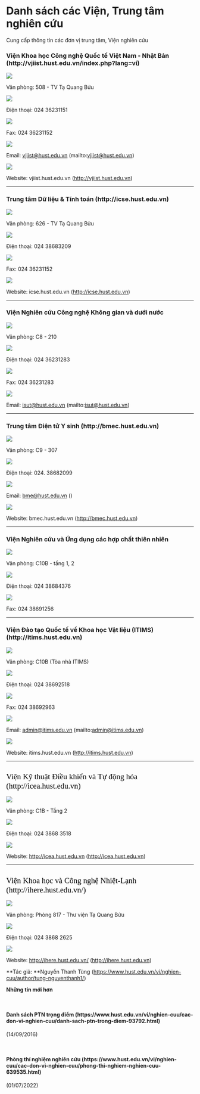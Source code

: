 # Danh sách các Viện, Trung tâm nghiên cứu

Cung cấp thông tin các đơn vị trung tâm, Viện nghiên cứu

<title></title>
<!-- -->

<h3>Viện Khoa học Công nghệ Quốc tế Việt Nam - Nhật Bản (http://vjiist.hust.edu.vn/index.php?lang=vi)</h3>

<img src="/uploads/sys/nghien-cuu/2016/08/home.72382.2863.png"/>

Văn phòng: 508 - TV Tạ Quang Bửu

<img src="/uploads/sys/nghien-cuu/2016/08/phone.72382.2866.png"/>

Điện thoại: 024 36231151

<img src="/uploads/sys/nghien-cuu/2016/08/phone.72382.2866.png"/>

Fax: 024 36231152

<img src="/uploads/sys/nghien-cuu/2016/08/mail.72382.2864.png"/>

Email: vjiist@hust.edu.vn (mailto:vjiist@hust.edu.vn)

<img src="/uploads/sys/nghien-cuu/2016/08/net.72382.2865.png"/>

Website: vjiist.hust.edu.vn (http://vjiist.hust.edu.vn)

<hr/>

<h3>Trung tâm Dữ liệu &amp; Tính toán (http://icse.hust.edu.vn)</h3>

<img src="/uploads/sys/nghien-cuu/2016/08/home.72382.2863.png"/>

Văn phòng: 626 - TV Tạ Quang Bửu

<img src="/uploads/sys/nghien-cuu/2016/08/phone.72382.2866.png"/>

Điện thoại: 024 38683209

<img src="/uploads/sys/nghien-cuu/2016/08/phone.72382.2866.png"/>

Fax: 024 36231152

<img src="/uploads/sys/nghien-cuu/2016/08/net.72382.2865.png"/>

Website: icse.hust.edu.vn (http://icse.hust.edu.vn)

<hr/>

<h3>Viện Nghiên cứu Công nghệ Không gian và dưới nước</h3>

<img src="/uploads/sys/nghien-cuu/2016/08/home.72382.2863.png"/>

Văn phòng: C8 - 210

<img src="/uploads/sys/nghien-cuu/2016/08/phone.72382.2866.png"/>

Điện thoại: 024 36231283

<img src="/uploads/sys/nghien-cuu/2016/08/phone.72382.2866.png"/>

Fax: 024 36231283

<img src="/uploads/sys/nghien-cuu/2016/08/mail.72382.2864.png"/>

Email: isut@hust.edu.vn (mailto:isut@hust.edu.vn)

<hr/>

<h3>Trung tâm Điện tử Y sinh (http://bmec.hust.edu.vn)</h3>

<img src="/uploads/sys/nghien-cuu/2016/08/home.72382.2863.png"/>

Văn phòng: C9 - 307

<img src="/uploads/sys/nghien-cuu/2016/08/phone.72382.2866.png"/>

Điện thoại: 024. 38682099

<img src="/uploads/sys/nghien-cuu/2016/08/mail.72382.2864.png"/>

Email: bme@hust.edu.vn ()

<img src="/uploads/sys/nghien-cuu/2016/08/net.72382.2865.png"/>

Website: bmec.hust.edu.vn (http://bmec.hust.edu.vn)

<hr/>

<h3>Viện Nghiên cứu và Ứng dụng các hợp chất thiên nhiên</h3>

<img src="/uploads/sys/nghien-cuu/2016/08/home.72382.2863.png"/>

Văn phòng: C10B - tầng 1, 2

<img src="/uploads/sys/nghien-cuu/2016/08/phone.72382.2866.png"/>

Điện thoại: 024 38684376

<img src="/uploads/sys/nghien-cuu/2016/08/phone.72382.2866.png"/>

Fax: 024 38691256

<hr/>

<h3>Viện Đào tạo Quốc tế về Khoa học Vật liệu (ITIMS) (http://itims.hust.edu.vn)</h3>

<img src="/uploads/sys/nghien-cuu/2016/08/home.72382.2863.png"/>

Văn phòng: C10B (Tòa nhà ITIMS)

<img src="/uploads/sys/nghien-cuu/2016/08/phone.72382.2866.png"/>

Điện thoại: 024 38692518

<img src="/uploads/sys/nghien-cuu/2016/08/phone.72382.2866.png"/>

Fax: 024 38692963

<img src="/uploads/sys/nghien-cuu/2016/08/mail.72382.2864.png"/>

Email: admin@itims.edu.vn (mailto:admin@itims.edu.vn)

<img src="/uploads/sys/nghien-cuu/2016/08/net.72382.2865.png"/>

Website: itims.hust.edu.vn (http://itims.hust.edu.vn)

<hr/>
<h3 style="margin-bottom: 15px; font-family: Calibri; font-weight: 500; color: rgb(0, 0, 0); font-size: 21px !important;">Viện Kỹ thuật Điều khiển và Tự động hóa (http://icea.hust.edu.vn)</h3>

<img src="/uploads/sys/nghien-cuu/2016/08/home.72382.2863.png"/>

Văn phòng: C1B - Tầng 2 

<img src="/uploads/sys/nghien-cuu/2016/08/phone.72382.2866.png"/>

Điện thoại: 024 3868 3518

<img src="/uploads/sys/nghien-cuu/2016/08/net.72382.2865.png"/>

Website: http://icea.hust.edu.vn (http://icea.hust.edu.vn)
 

<hr/>
<h3 style="margin-bottom: 15px; font-family: Calibri; font-weight: 500; color: rgb(0, 0, 0); font-size: 21px !important;">Viện Khoa học và Công nghệ Nhiệt-Lạnh (http://ihere.hust.edu.vn/)</h3>

<img src="/uploads/sys/nghien-cuu/2016/08/home.72382.2863.png"/>

Văn phòng: Phòng 817 - Thư viện Tạ Quang Bửu

<img src="/uploads/sys/nghien-cuu/2016/08/phone.72382.2866.png"/>

Điện thoại: 024 3868 2625

<img src="/uploads/sys/nghien-cuu/2016/08/net.72382.2865.png"/>

Website: http://ihere.hust.edu.vn/ (http://ihere.hust.edu.vn)
 

**Tác giả: **Nguyễn Thanh Tùng (https://www.hust.edu.vn/vi/nghien-cuu/author/tung-nguyenthanh1/)

**Những tin mới hơn**

 
<h4>Danh sách PTN trọng điểm (https://www.hust.edu.vn/vi/nghien-cuu/cac-don-vi-nghien-cuu/danh-sach-ptn-trong-diem-93792.html)</h4>
(14/09/2016)

 
<h4>Phòng thí nghiệm nghiên cứu (https://www.hust.edu.vn/vi/nghien-cuu/cac-don-vi-nghien-cuu/phong-thi-nghiem-nghien-cuu-639535.html)</h4>
(01/07/2022)